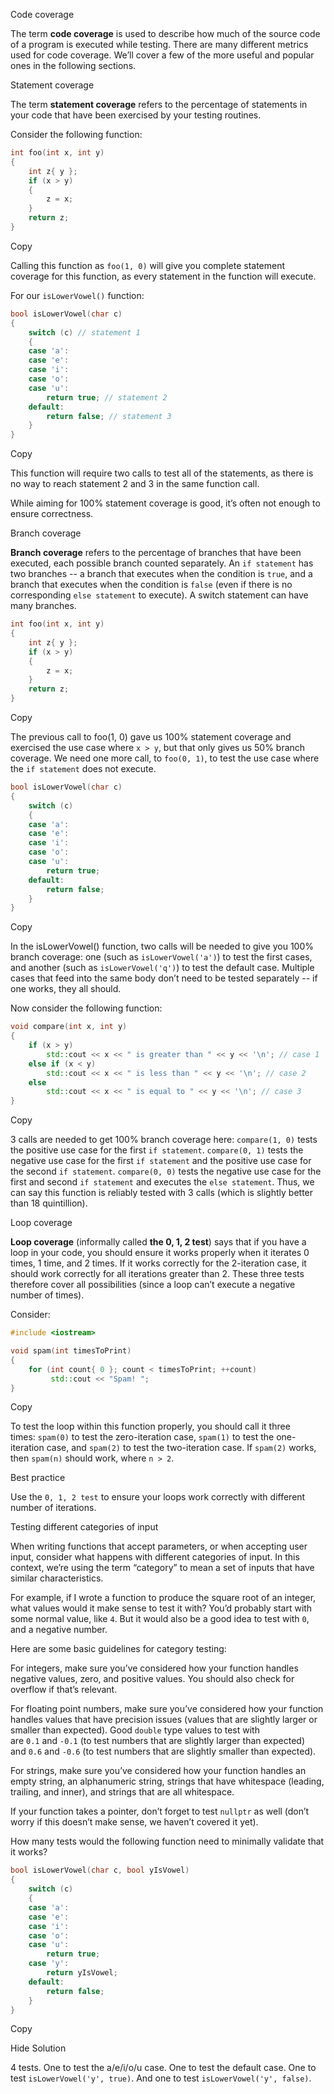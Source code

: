 

Code coverage

The term **code coverage** is used to describe how much of the source code of a program is executed while testing. There are many different metrics used for code coverage. We’ll cover a few of the more useful and popular ones in the following sections.



Statement coverage

The term **statement coverage** refers to the percentage of statements in your code that have been exercised by your testing routines.

Consider the following function:

```cpp
int foo(int x, int y)
{
    int z{ y };
    if (x > y)
    {
        z = x;
    }
    return z;
}
```

Copy

Calling this function as `foo(1, 0)` will give you complete statement coverage for this function, as every statement in the function will execute.

For our `isLowerVowel()` function:

```cpp
bool isLowerVowel(char c)
{
    switch (c) // statement 1
    {
    case 'a':
    case 'e':
    case 'i':
    case 'o':
    case 'u':
        return true; // statement 2
    default:
        return false; // statement 3
    }
}
```

Copy

This function will require two calls to test all of the statements, as there is no way to reach statement 2 and 3 in the same function call.

While aiming for 100% statement coverage is good, it’s often not enough to ensure correctness.



Branch coverage

**Branch coverage** refers to the percentage of branches that have been executed, each possible branch counted separately. An `if statement` has two branches -- a branch that executes when the condition is `true`, and a branch that executes when the condition is `false` (even if there is no corresponding `else statement` to execute). A switch statement can have many branches.

```cpp
int foo(int x, int y)
{
    int z{ y };
    if (x > y)
    {
        z = x;
    }
    return z;
}
```

Copy

The previous call to foo(1, 0) gave us 100% statement coverage and exercised the use case where `x > y`, but that only gives us 50% branch coverage. We need one more call, to `foo(0, 1)`, to test the use case where the `if statement` does not execute.

```cpp
bool isLowerVowel(char c)
{
    switch (c)
    {
    case 'a':
    case 'e':
    case 'i':
    case 'o':
    case 'u':
        return true;
    default:
        return false;
    }
}
```

Copy

In the isLowerVowel() function, two calls will be needed to give you 100% branch coverage: one (such as `isLowerVowel('a')`) to test the first cases, and another (such as `isLowerVowel('q')`) to test the default case. Multiple cases that feed into the same body don’t need to be tested separately -- if one works, they all should.

Now consider the following function:

```cpp
void compare(int x, int y)
{
	if (x > y)
		std::cout << x << " is greater than " << y << '\n'; // case 1
	else if (x < y)
		std::cout << x << " is less than " << y << '\n'; // case 2
	else
		std::cout << x << " is equal to " << y << '\n'; // case 3
}
```

Copy

3 calls are needed to get 100% branch coverage here: `compare(1, 0)` tests the positive use case for the first `if statement`. `compare(0, 1)` tests the negative use case for the first `if statement` and the positive use case for the second `if statement`. `compare(0, 0)` tests the negative use case for the first and second `if statement` and executes the `else statement`. Thus, we can say this function is reliably tested with 3 calls (which is slightly better than 18 quintillion).



Loop coverage

**Loop coverage** (informally called **the 0, 1, 2 test**) says that if you have a loop in your code, you should ensure it works properly when it iterates 0 times, 1 time, and 2 times. If it works correctly for the 2-iteration case, it should work correctly for all iterations greater than 2. These three tests therefore cover all possibilities (since a loop can’t execute a negative number of times).

Consider:

```cpp
#include <iostream>

void spam(int timesToPrint)
{
    for (int count{ 0 }; count < timesToPrint; ++count)
         std::cout << "Spam! ";
}
```

Copy

To test the loop within this function properly, you should call it three times: `spam(0)` to test the zero-iteration case, `spam(1)` to test the one-iteration case, and `spam(2)` to test the two-iteration case. If `spam(2)` works, then `spam(n)` should work, where `n > 2`.

Best practice

Use the `0, 1, 2 test` to ensure your loops work correctly with different number of iterations.

Testing different categories of input

When writing functions that accept parameters, or when accepting user input, consider what happens with different categories of input. In this context, we’re using the term “category” to mean a set of inputs that have similar characteristics.

For example, if I wrote a function to produce the square root of an integer, what values would it make sense to test it with? You’d probably start with some normal value, like `4`. But it would also be a good idea to test with `0`, and a negative number.

Here are some basic guidelines for category testing:

For integers, make sure you’ve considered how your function handles negative values, zero, and positive values. You should also check for overflow if that’s relevant.

For floating point numbers, make sure you’ve considered how your function handles values that have precision issues (values that are slightly larger or smaller than expected). Good `double` type values to test with are `0.1` and `-0.1` (to test numbers that are slightly larger than expected) and `0.6` and `-0.6` (to test numbers that are slightly smaller than expected).

For strings, make sure you’ve considered how your function handles an empty string, an alphanumeric string, strings that have whitespace (leading, trailing, and inner), and strings that are all whitespace.

If your function takes a pointer, don’t forget to test `nullptr` as well (don’t worry if this doesn’t make sense, we haven’t covered it yet).


How many tests would the following function need to minimally validate that it works?

```cpp
bool isLowerVowel(char c, bool yIsVowel)
{
    switch (c)
    {
    case 'a':
    case 'e':
    case 'i':
    case 'o':
    case 'u':
        return true;
    case 'y':
        return yIsVowel;
    default:
        return false;
    }
}
```

Copy

Hide Solution

4 tests. One to test the a/e/i/o/u case. One to test the default case. One to test `isLowerVowel('y', true)`. And one to test `isLowerVowel('y', false)`.


